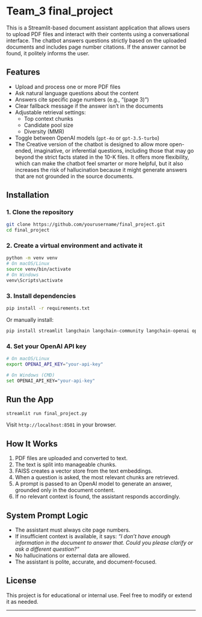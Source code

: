 # Team_3 final_project 

This is a Streamlit-based document assistant application that allows users to upload PDF files and interact with their contents using a conversational interface. The chatbot answers questions strictly based on the uploaded documents and includes page number citations. If the answer cannot be found, it politely informs the user.

## Features

- Upload and process one or more PDF files
- Ask natural language questions about the content
- Answers cite specific page numbers (e.g., “(page 3)”)
- Clear fallback message if the answer isn’t in the documents
- Adjustable retrieval settings:
  - Top context chunks
  - Candidate pool size
  - Diversity (MMR)
- Toggle between OpenAI models (`gpt-4o` or `gpt-3.5-turbo`)
- The Creative version of the chatbot is designed to allow more open-ended, imaginative, or inferential questions, including those that may go beyond the strict facts stated in the 10-K files. It offers more flexibility, which can make the chatbot feel smarter or more helpful, but it also increases the risk of hallucination because it might generate answers that are not grounded in the source documents.


## Installation

### 1. Clone the repository

```bash
git clone https://github.com/yourusername/final_project.git
cd final_project
```

### 2. Create a virtual environment and activate it

```bash
python -m venv venv
# On macOS/Linux
source venv/bin/activate
# On Windows
venv\Scripts\activate
```

### 3. Install dependencies

```bash
pip install -r requirements.txt
```

Or manually install:

```bash
pip install streamlit langchain langchain-community langchain-openai openai faiss-cpu
```

### 4. Set your OpenAI API key

```bash
# On macOS/Linux
export OPENAI_API_KEY="your-api-key"

# On Windows (CMD)
set OPENAI_API_KEY="your-api-key"
```

## Run the App

```bash
streamlit run final_project.py
```

Visit `http://localhost:8501` in your browser.

## How It Works

1. PDF files are uploaded and converted to text.
2. The text is split into manageable chunks.
3. FAISS creates a vector store from the text embeddings.
4. When a question is asked, the most relevant chunks are retrieved.
5. A prompt is passed to an OpenAI model to generate an answer, grounded only in the document content.
6. If no relevant context is found, the assistant responds accordingly.

## System Prompt Logic

- The assistant must always cite page numbers.
- If insufficient context is available, it says:
  _“I don’t have enough information in the document to answer that. Could you please clarify or ask a different question?”_
- No hallucinations or external data are allowed.
- The assistant is polite, accurate, and document-focused.

## License

This project is for educational or internal use. Feel free to modify or extend it as needed.

---
